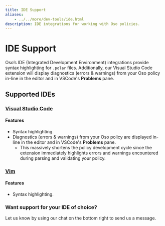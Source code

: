 ```yaml
---
title: IDE Support
aliases:
    - ../../more/dev-tools/ide.html
description: IDE integrations for working with Oso policies.
---
```


# IDE Support

Oso’s IDE (Integrated Development Environment) integrations provide syntax
highlighting for `.polar` files. Additionally, our Visual Studio Code extension
will display diagnostics (errors & warnings) from your Oso policy in-line in
the editor and in VSCode's **Problems** pane.

## Supported IDEs

### [Visual Studio Code](https://marketplace.visualstudio.com/items?itemName=osohq.oso)

#### Features

- Syntax highlighting.
- Diagnostics (errors & warnings) from your Oso policy are displayed in-line in
  the editor and in VSCode's **Problems** pane.
  - This massively shortens the policy development cycle since the extension
    immediately highlights errors and warnings encountered during parsing and
    validating your policy.

### [Vim](https://github.com/osohq/polar.vim)

#### Features

- Syntax highlighting.

### Want support for your IDE of choice?

Let us know by using our chat on the bottom right to send us a message.
